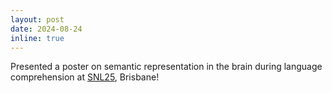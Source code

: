 ```yaml
---
layout: post
date: 2024-08-24
inline: true
---
```

Presented a poster on semantic representation in the brain during language comprehension at [SNL25](https://2024.neurolang.org/), Brisbane!